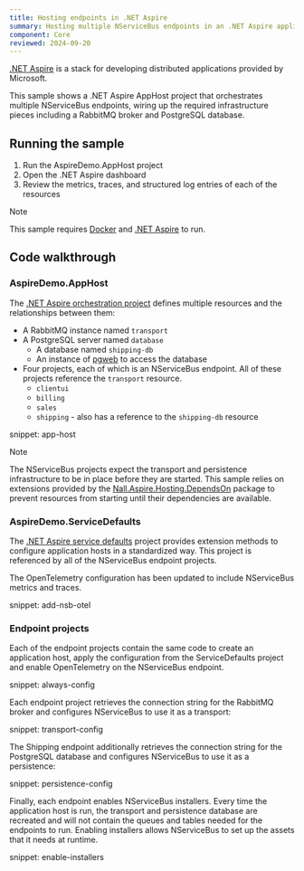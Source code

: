 ```yaml
---
title: Hosting endpoints in .NET Aspire
summary: Hosting multiple NServiceBus endpoints in an .NET Aspire application host
component: Core
reviewed: 2024-09-20
---
```


[.NET Aspire](https://learn.microsoft.com/en-us/dotnet/aspire/) is a stack for developing distributed applications provided by Microsoft.

This sample shows a .NET Aspire AppHost project that orchestrates multiple NServiceBus endpoints, wiring up the required infrastructure pieces including a RabbitMQ broker and PostgreSQL database.

## Running the sample

1. Run the AspireDemo.AppHost project
2. Open the .NET Aspire dashboard
3. Review the metrics, traces, and structured log entries of each of the resources

> [!NOTE]
> This sample requires [Docker](https://www.docker.com/) and [.NET Aspire](https://learn.microsoft.com/en-us/dotnet/aspire/) to run.

## Code walkthrough

### AspireDemo.AppHost

The [.NET Aspire orchestration project](https://learn.microsoft.com/en-us/dotnet/aspire/fundamentals/app-host-overview) defines multiple resources and the relationships between them:

- A RabbitMQ instance named `transport`
- A PostgreSQL server named `database`
  - A database named `shipping-db`
  - An instance of [pgweb](https://sosedoff.github.io/pgweb/) to access the database
- Four projects, each of which is an NServiceBus endpoint. All of these projects reference the `transport` resource.
  - `clientui`
  - `billing`
  - `sales`
  - `shipping` - also has a reference to the `shipping-db` resource

snippet: app-host

> [!NOTE]
> The NServiceBus projects expect the transport and persistence infrastructure to be in place before they are started. This sample relies on extensions provided by the [Nall.Aspire.Hosting.DependsOn](https://www.nuget.org/packages/Nall.Aspire.Hosting.DependsOn/) package to prevent resources from starting until their dependencies are available.

### AspireDemo.ServiceDefaults

The [.NET Aspire service defaults](https://learn.microsoft.com/en-us/dotnet/aspire/fundamentals/service-defaults) project provides extension methods to configure application hosts in a standardized way. This project is referenced by all of the NServiceBus endpoint projects.

The OpenTelemetry configuration has been updated to include NServiceBus metrics and traces.

snippet: add-nsb-otel

### Endpoint projects

Each of the endpoint projects contain the same code to create an application host, apply the configuration from the ServiceDefaults project and enable OpenTelemetry on the NServiceBus endpoint.

snippet: always-config

Each endpoint project retrieves the connection string for the RabbitMQ broker and configures NServiceBus to use it as a transport:

snippet: transport-config

The Shipping endpoint additionally retrieves the connection string for the PostgreSQL database and configures NServiceBus to use it as a persistence:

snippet: persistence-config

Finally, each endpoint enables NServiceBus installers. Every time the application host is run, the transport and persistence database are recreated and will not contain the queues and tables needed for the endpoints to run. Enabling installers allows NServiceBus to set up the assets that it needs at runtime.

snippet: enable-installers
